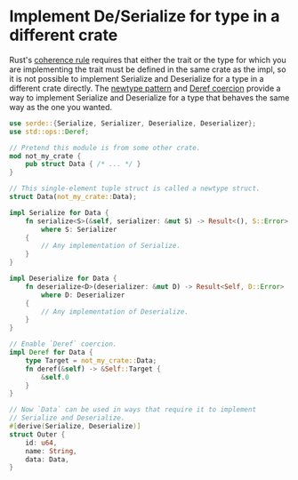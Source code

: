 # Implement De/Serialize for type in a different crate

Rust's
[coherence rule](https://doc.rust-lang.org/book/traits.html#rules-for-implementing-traits)
requires that either the trait or the type for which you are implementing the
trait must be defined in the same crate as the impl, so it
is not possible to implement Serialize and Deserialize for a type in a different
crate directly. The
[newtype pattern](https://doc.rust-lang.org/book/structs.html#tuple-structs)
and
[Deref coercion](https://doc.rust-lang.org/book/deref-coercions.html)
provide a way to implement Serialize and Deserialize for a type that behaves the
same way as the one you wanted.

```rust
use serde::{Serialize, Serializer, Deserialize, Deserializer};
use std::ops::Deref;

// Pretend this module is from some other crate.
mod not_my_crate {
    pub struct Data { /* ... */ }
}

// This single-element tuple struct is called a newtype struct.
struct Data(not_my_crate::Data);

impl Serialize for Data {
    fn serialize<S>(&self, serializer: &mut S) -> Result<(), S::Error>
        where S: Serializer
    {
        // Any implementation of Serialize.
    }
}

impl Deserialize for Data {
    fn deserialize<D>(deserializer: &mut D) -> Result<Self, D::Error>
        where D: Deserializer
    {
        // Any implementation of Deserialize.
    }
}

// Enable `Deref` coercion.
impl Deref for Data {
    type Target = not_my_crate::Data;
    fn deref(&self) -> &Self::Target {
        &self.0
    }
}

// Now `Data` can be used in ways that require it to implement
// Serialize and Deserialize.
#[derive(Serialize, Deserialize)]
struct Outer {
    id: u64,
    name: String,
    data: Data,
}
```
